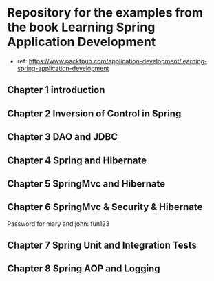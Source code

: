 # Repository for the examples from the book Learning Spring Application Development
- ref: https://www.packtpub.com/application-development/learning-spring-application-development

## Chapter 1 introduction
## Chapter 2 Inversion of Control in Spring
## Chapter 3 DAO and JDBC
## Chapter 4 Spring and Hibernate
## Chapter 5 SpringMvc and Hibernate
## Chapter 6 SpringMvc & Security & Hibernate  
Password for mary and john: fun123  
## Chapter 7 Spring Unit and Integration Tests
## Chapter 8 Spring AOP and Logging
